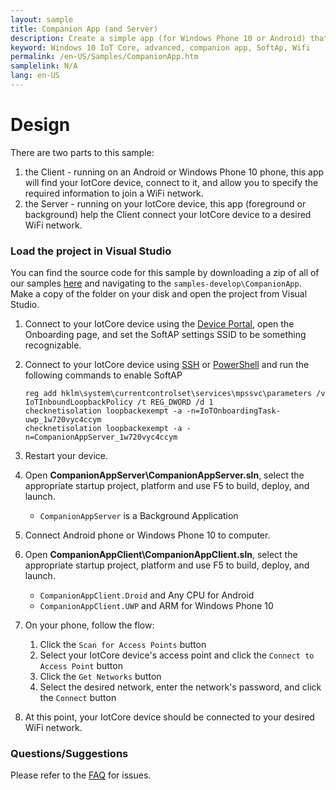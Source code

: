 ```yaml
---
layout: sample
title: Companion App (and Server)
description: Create a simple app (for Windows Phone 10 or Android) that can configure your device's Wifi
keyword: Windows 10 IoT Core, advanced, companion app, SoftAp, Wifi
permalink: /en-US/Samples/CompanionApp.htm
samplelink: N/A
lang: en-US
---
```


# Design

There are two parts to this sample:

1. the Client - running on an Android or Windows Phone 10 phone, this app will find your IotCore device, connect to it, and allow you to specify the required information to join a WiFi network. 
1. the Server - running on your IotCore device, this app (foreground or background) help the Client connect your IotCore device to a desired WiFi network. 

### Load the project in Visual Studio

You can find the source code for this sample by downloading a zip of all of our samples [here](https://github.com/ms-iot/samples/archive/develop.zip) and navigating to the `samples-develop\CompanionApp`.  Make a copy of the folder on your disk and open the project from Visual Studio.

1. Connect to your IotCore device using the [Device Portal]({{site.baseurl}}/{{page.lang}}/Docs/DevicePortal), open the Onboarding page, and set the SoftAP settings SSID to be something recognizable.
1. Connect to your IotCore device using [SSH]({{site.baseurl}}/{{page.lang}}/Docs/SSH) or [PowerShell]({{site.baseurl}}/{{page.lang}}/Docs/PowerShell) and run the following commands to enable SoftAP

    ```
    reg add hklm\system\currentcontrolset\services\mpssvc\parameters /v IoTInboundLoopbackPolicy /t REG_DWORD /d 1
    checknetisolation loopbackexempt -a -n=IoTOnboardingTask-uwp_1w720vyc4ccym
    checknetisolation loopbackexempt -a -n=CompanionAppServer_1w720vyc4ccym
    ```
1. Restart your device.
1. Open **CompanionAppServer\CompanionAppServer.sln**, select the appropriate startup project, platform and use F5 to build, deploy, and launch.
    + `CompanionAppServer` is a Background Application
1. Connect Android phone or Windows Phone 10 to computer.
1. Open **CompanionAppClient\CompanionAppClient.sln**, select the appropriate startup project, platform and use F5 to build, deploy, and launch.
    + `CompanionAppClient.Droid` and Any CPU for Android
    + `CompanionAppClient.UWP` and ARM for Windows Phone 10
1. On your phone, follow the flow:
    1. Click the `Scan for Access Points` button
    1. Select your IotCore device's access point and click the `Connect to Access Point` button
    1. Click the `Get Networks` button
    1. Select the desired network, enter the network's password, and click the `Connect` button
1. At this point, your IotCore device should be connected to your desired WiFi network. 

### Questions/Suggestions

Please refer to the [FAQ]({{site.baseurl}}/{{page.lang}}/Support/Faqs) for issues.
